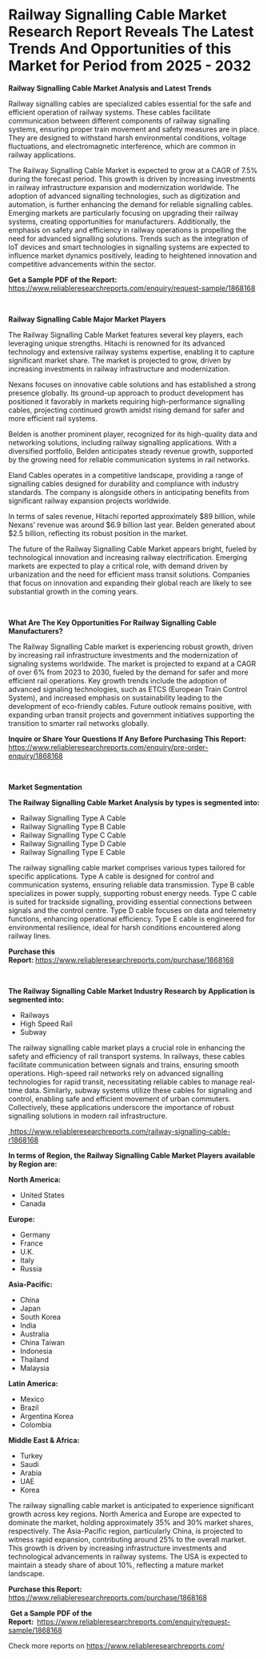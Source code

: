 <p><h1>Railway Signalling Cable Market Research Report Reveals The Latest Trends And Opportunities of this Market for Period from 2025 - 2032</h1></p><p><strong>Railway Signalling Cable Market Analysis and Latest Trends</strong></p>
<p><p>Railway signalling cables are specialized cables essential for the safe and efficient operation of railway systems. These cables facilitate communication between different components of railway signalling systems, ensuring proper train movement and safety measures are in place. They are designed to withstand harsh environmental conditions, voltage fluctuations, and electromagnetic interference, which are common in railway applications.</p><p>The Railway Signalling Cable Market is expected to grow at a CAGR of 7.5% during the forecast period. This growth is driven by increasing investments in railway infrastructure expansion and modernization worldwide. The adoption of advanced signalling technologies, such as digitization and automation, is further enhancing the demand for reliable signalling cables. Emerging markets are particularly focusing on upgrading their railway systems, creating opportunities for manufacturers. Additionally, the emphasis on safety and efficiency in railway operations is propelling the need for advanced signalling solutions. Trends such as the integration of IoT devices and smart technologies in signalling systems are expected to influence market dynamics positively, leading to heightened innovation and competitive advancements within the sector.</p></p>
<p><strong>Get a Sample PDF of the Report:&nbsp;</strong> <a href="https://www.reliableresearchreports.com/enquiry/request-sample/1868168?utm_campaign=3250&utm_medium=2&utm_source=Github&utm_content=ia&utm_term=07042025&utm_id=railway-signalling-cable">https://www.reliableresearchreports.com/enquiry/request-sample/1868168</a></p>
<p>&nbsp;</p>
<p><strong>Railway Signalling Cable Major Market Players</strong></p>
<p><p>The Railway Signalling Cable Market features several key players, each leveraging unique strengths. Hitachi is renowned for its advanced technology and extensive railway systems expertise, enabling it to capture significant market share. The market is projected to grow, driven by increasing investments in railway infrastructure and modernization.</p><p>Nexans focuses on innovative cable solutions and has established a strong presence globally. Its ground-up approach to product development has positioned it favorably in markets requiring high-performance signalling cables, projecting continued growth amidst rising demand for safer and more efficient rail systems.</p><p>Belden is another prominent player, recognized for its high-quality data and networking solutions, including railway signalling applications. With a diversified portfolio, Belden anticipates steady revenue growth, supported by the growing need for reliable communication systems in rail networks.</p><p>Eland Cables operates in a competitive landscape, providing a range of signalling cables designed for durability and compliance with industry standards. The company is alongside others in anticipating benefits from significant railway expansion projects worldwide.</p><p>In terms of sales revenue, Hitachi reported approximately $89 billion, while Nexans’ revenue was around $6.9 billion last year. Belden generated about $2.5 billion, reflecting its robust position in the market.</p><p>The future of the Railway Signalling Cable Market appears bright, fueled by technological innovation and increasing railway electrification. Emerging markets are expected to play a critical role, with demand driven by urbanization and the need for efficient mass transit solutions. Companies that focus on innovation and expanding their global reach are likely to see substantial growth in the coming years.</p></p>
<p>&nbsp;</p>
<p><strong>What Are The Key Opportunities For Railway Signalling Cable Manufacturers?</strong></p>
<p><p>The Railway Signalling Cable market is experiencing robust growth, driven by increasing rail infrastructure investments and the modernization of signaling systems worldwide. The market is projected to expand at a CAGR of over 6% from 2023 to 2030, fueled by the demand for safer and more efficient rail operations. Key growth trends include the adoption of advanced signaling technologies, such as ETCS (European Train Control System), and increased emphasis on sustainability leading to the development of eco-friendly cables. Future outlook remains positive, with expanding urban transit projects and government initiatives supporting the transition to smarter rail networks globally.</p></p>
<p><strong>Inquire or Share Your Questions If Any Before Purchasing This Report:</strong> <a href="https://www.reliableresearchreports.com/enquiry/pre-order-enquiry/1868168?utm_campaign=3250&utm_medium=2&utm_source=Github&utm_content=ia&utm_term=07042025&utm_id=railway-signalling-cable">https://www.reliableresearchreports.com/enquiry/pre-order-enquiry/1868168</a></p>
<p>&nbsp;</p>
<p><strong>Market Segmentation</strong></p>
<p><strong>The Railway Signalling Cable Market Analysis by types is segmented into:</strong></p>
<p><ul><li>Railway Signalling Type A Cable</li><li>Railway Signalling Type B Cable</li><li>Railway Signalling Type C Cable</li><li>Railway Signalling Type D Cable</li><li>Railway Signalling Type E Cable</li></ul></p>
<p><p>The railway signalling cable market comprises various types tailored for specific applications. Type A cable is designed for control and communication systems, ensuring reliable data transmission. Type B cable specializes in power supply, supporting robust energy needs. Type C cable is suited for trackside signalling, providing essential connections between signals and the control centre. Type D cable focuses on data and telemetry functions, enhancing operational efficiency. Type E cable is engineered for environmental resilience, ideal for harsh conditions encountered along railway lines.</p></p>
<p><strong>Purchase this Report:&nbsp;</strong><a href="https://www.reliableresearchreports.com/purchase/1868168?utm_campaign=3250&utm_medium=2&utm_source=Github&utm_content=ia&utm_term=07042025&utm_id=railway-signalling-cable">https://www.reliableresearchreports.com/purchase/1868168</a></p>
<p>&nbsp;</p>
<p><strong>The Railway Signalling Cable Market Industry Research by Application is segmented into:</strong></p>
<p><ul><li>Railways</li><li>High Speed Rail</li><li>Subway</li></ul></p>
<p><p>The railway signalling cable market plays a crucial role in enhancing the safety and efficiency of rail transport systems. In railways, these cables facilitate communication between signals and trains, ensuring smooth operations. High-speed rail networks rely on advanced signalling technologies for rapid transit, necessitating reliable cables to manage real-time data. Similarly, subway systems utilize these cables for signaling and control, enabling safe and efficient movement of urban commuters. Collectively, these applications underscore the importance of robust signalling solutions in modern rail infrastructure.</p></p>
<p><a href="https://www.reliableresearchreports.com/railway-signalling-cable-r1868168?utm_campaign=3250&utm_medium=2&utm_source=Github&utm_content=ia&utm_term=07042025&utm_id=railway-signalling-cable">&nbsp;https://www.reliableresearchreports.com/railway-signalling-cable-r1868168</a></p>
<p><strong>In terms of Region, the Railway Signalling Cable Market Players available by Region are:</strong></p>
<p>
    <p> <strong> North America: </strong>
        <ul>
            <li>United States</li>
            <li>Canada</li>
        </ul>
        </p> 
    <p> <strong> Europe: </strong>
        <ul>
            <li>Germany</li>
            <li>France</li>
            <li>U.K.</li>
            <li>Italy</li>
            <li>Russia</li>
        </ul>
        </p> 
    <p> <strong> Asia-Pacific: </strong>
        <ul>
            <li>China</li>
            <li>Japan</li>
            <li>South Korea</li>
            <li>India</li>
            <li>Australia</li>
            <li>China Taiwan</li>
            <li>Indonesia</li>
            <li>Thailand</li>
            <li>Malaysia</li>
        </ul>
        </p> 
    <p> <strong> Latin America: </strong>
        <ul>
            <li>Mexico</li>
            <li>Brazil</li>
            <li>Argentina Korea</li>
            <li>Colombia</li>
        </ul>
        </p> 
    <p> <strong> Middle East & Africa: </strong>
        <ul>
            <li>Turkey</li>
            <li>Saudi</li>
            <li>Arabia</li>
            <li>UAE</li>
            <li>Korea</li>
        </ul>
    </p>
    </p>
<p><p>The railway signalling cable market is anticipated to experience significant growth across key regions. North America and Europe are expected to dominate the market, holding approximately 35% and 30% market shares, respectively. The Asia-Pacific region, particularly China, is projected to witness rapid expansion, contributing around 25% to the overall market. This growth is driven by increasing infrastructure investments and technological advancements in railway systems. The USA is expected to maintain a steady share of about 10%, reflecting a mature market landscape.</p></p>
<p><strong>Purchase this Report: </strong><a href="https://www.reliableresearchreports.com/purchase/1868168?utm_campaign=3250&utm_medium=2&utm_source=Github&utm_content=ia&utm_term=07042025&utm_id=railway-signalling-cable">https://www.reliableresearchreports.com/purchase/1868168</a></p>
<p>&nbsp;<strong>Get a Sample PDF of the Report:&nbsp;&nbsp;</strong><a href="https://www.reliableresearchreports.com/enquiry/request-sample/1868168?utm_campaign=3250&utm_medium=2&utm_source=Github&utm_content=ia&utm_term=07042025&utm_id=railway-signalling-cable">https://www.reliableresearchreports.com/enquiry/request-sample/1868168</a></p>
<p><strong></strong></p>
<p>Check more reports on <a href="https://www.reliableresearchreports.com/?utm_campaign=3250&utm_medium=2&utm_source=Github&utm_content=ia&utm_term=07042025&utm_id=railway-signalling-cable">https://www.reliableresearchreports.com/</a></p>